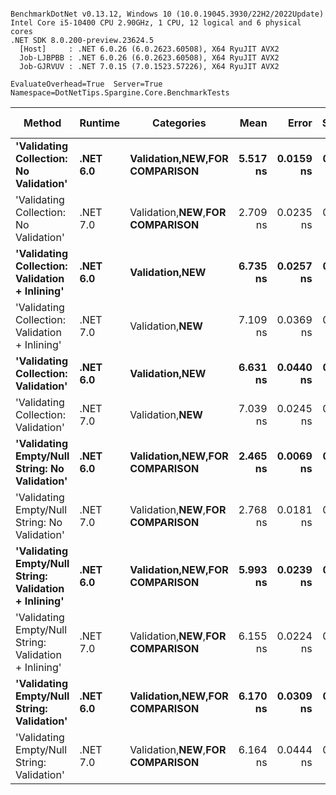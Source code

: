 ```

BenchmarkDotNet v0.13.12, Windows 10 (10.0.19045.3930/22H2/2022Update)
Intel Core i5-10400 CPU 2.90GHz, 1 CPU, 12 logical and 6 physical cores
.NET SDK 8.0.200-preview.23624.5
  [Host]     : .NET 6.0.26 (6.0.2623.60508), X64 RyuJIT AVX2
  Job-LJBPBB : .NET 6.0.26 (6.0.2623.60508), X64 RyuJIT AVX2
  Job-GJRVUV : .NET 7.0.15 (7.0.1523.57226), X64 RyuJIT AVX2

EvaluateOverhead=True  Server=True  Namespace=DotNetTips.Spargine.Core.BenchmarkTests  

```
| Method                                                | Runtime  | Categories                            | Mean     | Error     | StdDev    | StdErr    | Min      | Q1       | Median   | Q3       | Max      | Op/s          | CI99.9% Margin | Iterations | Kurtosis | MValue | Skewness | Rank | LogicalGroup | Baseline | Code Size | Allocated |
|------------------------------------------------------ |--------- |-------------------------------------- |---------:|----------:|----------:|----------:|---------:|---------:|---------:|---------:|---------:|--------------:|---------------:|-----------:|---------:|-------:|---------:|-----:|------------- |--------- |----------:|----------:|
| **&#39;Validating Collection: No Validation&#39;**                | **.NET 6.0** | **Validation,**NEW**,**FOR COMPARISON**** | **5.517 ns** | **0.0159 ns** | **0.0141 ns** | **0.0038 ns** | **5.499 ns** | **5.507 ns** | **5.515 ns** | **5.528 ns** | **5.543 ns** | **181,254,158.2** |      **0.0159 ns** |      **14.00** |    **1.796** |  **2.000** |   **0.4957** |    **4** | *****            | **No**       |      **72 B** |         **-** |
| &#39;Validating Collection: No Validation&#39;                | .NET 7.0 | Validation,**NEW**,**FOR COMPARISON** | 2.709 ns | 0.0235 ns | 0.0197 ns | 0.0055 ns | 2.675 ns | 2.700 ns | 2.707 ns | 2.720 ns | 2.745 ns | 369,109,841.6 |      0.0235 ns |      13.00 |    1.983 |  2.000 |  -0.0053 |    2 | *            | No       |      73 B |         - |
| **&#39;Validating Collection: Validation + Inlining&#39;**        | **.NET 6.0** | **Validation,**NEW****                    | **6.735 ns** | **0.0257 ns** | **0.0215 ns** | **0.0060 ns** | **6.698 ns** | **6.728 ns** | **6.735 ns** | **6.742 ns** | **6.783 ns** | **148,472,423.8** |      **0.0257 ns** |      **13.00** |    **2.857** |  **2.000** |   **0.2897** |    **8** | *****            | **No**       |     **250 B** |         **-** |
| &#39;Validating Collection: Validation + Inlining&#39;        | .NET 7.0 | Validation,**NEW**                    | 7.109 ns | 0.0369 ns | 0.0327 ns | 0.0087 ns | 7.065 ns | 7.079 ns | 7.116 ns | 7.128 ns | 7.174 ns | 140,673,249.5 |      0.0369 ns |      14.00 |    1.918 |  2.000 |   0.2380 |    9 | *            | No       |     237 B |         - |
| **&#39;Validating Collection: Validation&#39;**                   | **.NET 6.0** | **Validation,**NEW****                    | **6.631 ns** | **0.0440 ns** | **0.0390 ns** | **0.0104 ns** | **6.592 ns** | **6.604 ns** | **6.617 ns** | **6.649 ns** | **6.734 ns** | **150,803,695.8** |      **0.0440 ns** |      **14.00** |    **3.739** |  **2.000** |   **1.2456** |    **7** | *****            | **No**       |     **250 B** |         **-** |
| &#39;Validating Collection: Validation&#39;                   | .NET 7.0 | Validation,**NEW**                    | 7.039 ns | 0.0245 ns | 0.0205 ns | 0.0057 ns | 7.001 ns | 7.029 ns | 7.038 ns | 7.051 ns | 7.072 ns | 142,070,891.0 |      0.0245 ns |      13.00 |    1.973 |  2.000 |  -0.0799 |    9 | *            | No       |     237 B |         - |
| **&#39;Validating Empty/Null String: No Validation&#39;**         | **.NET 6.0** | **Validation,**NEW**,**FOR COMPARISON**** | **2.465 ns** | **0.0069 ns** | **0.0061 ns** | **0.0016 ns** | **2.449 ns** | **2.463 ns** | **2.465 ns** | **2.467 ns** | **2.473 ns** | **405,736,275.4** |      **0.0069 ns** |      **14.00** |    **3.847** |  **2.000** |  **-0.9383** |    **1** | *****            | **No**       |      **78 B** |         **-** |
| &#39;Validating Empty/Null String: No Validation&#39;         | .NET 7.0 | Validation,**NEW**,**FOR COMPARISON** | 2.768 ns | 0.0181 ns | 0.0170 ns | 0.0044 ns | 2.745 ns | 2.756 ns | 2.765 ns | 2.781 ns | 2.804 ns | 361,286,105.6 |      0.0181 ns |      15.00 |    2.129 |  2.000 |   0.5594 |    3 | *            | No       |      79 B |         - |
| **&#39;Validating Empty/Null String: Validation + Inlining&#39;** | **.NET 6.0** | **Validation,**NEW**,**FOR COMPARISON**** | **5.993 ns** | **0.0239 ns** | **0.0223 ns** | **0.0058 ns** | **5.966 ns** | **5.979 ns** | **5.991 ns** | **6.005 ns** | **6.038 ns** | **166,847,615.6** |      **0.0239 ns** |      **15.00** |    **2.056** |  **2.000** |   **0.5468** |    **5** | *****            | **No**       |     **495 B** |         **-** |
| &#39;Validating Empty/Null String: Validation + Inlining&#39; | .NET 7.0 | Validation,**NEW**,**FOR COMPARISON** | 6.155 ns | 0.0224 ns | 0.0175 ns | 0.0051 ns | 6.128 ns | 6.141 ns | 6.160 ns | 6.171 ns | 6.179 ns | 162,460,520.1 |      0.0224 ns |      12.00 |    1.409 |  2.000 |  -0.2280 |    6 | *            | No       |     794 B |         - |
| **&#39;Validating Empty/Null String: Validation&#39;**            | **.NET 6.0** | **Validation,**NEW**,**FOR COMPARISON**** | **6.170 ns** | **0.0309 ns** | **0.0274 ns** | **0.0073 ns** | **6.126 ns** | **6.154 ns** | **6.168 ns** | **6.175 ns** | **6.226 ns** | **162,080,394.4** |      **0.0309 ns** |      **14.00** |    **2.485** |  **2.000** |   **0.5876** |    **6** | *****            | **No**       |     **495 B** |         **-** |
| &#39;Validating Empty/Null String: Validation&#39;            | .NET 7.0 | Validation,**NEW**,**FOR COMPARISON** | 6.164 ns | 0.0444 ns | 0.0415 ns | 0.0107 ns | 6.117 ns | 6.132 ns | 6.149 ns | 6.192 ns | 6.255 ns | 162,232,020.3 |      0.0444 ns |      15.00 |    2.275 |  2.000 |   0.6744 |    6 | *            | No       |     885 B |         - |
